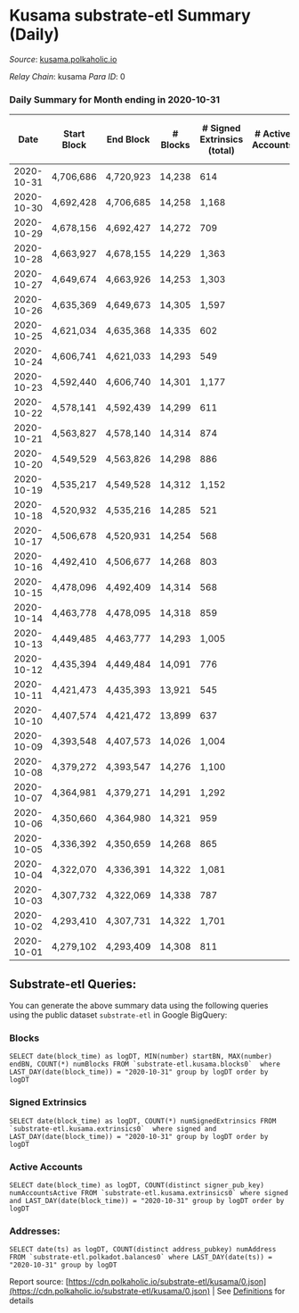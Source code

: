 # Kusama substrate-etl Summary (Daily)

_Source_: [kusama.polkaholic.io](https://kusama.polkaholic.io)

*Relay Chain*: kusama
*Para ID*: 0



### Daily Summary for Month ending in 2020-10-31


| Date | Start Block | End Block | # Blocks | # Signed Extrinsics (total) | # Active Accounts | # Passive | # New | # Addresses with Balances | # Events | # Transfers | # XCM Transfers In | # XCM Transfers Out |
| ---- | ----------- | --------- | -------- | --------------------------- | ----------------- | --------- | ----- | ------------------------- | -------- | ----------- | ------------------ | ------------------- |
| 2020-10-31 | 4,706,686 | 4,720,923 | 14,238  | 614 |  |  |  | 23,415 | 54,585 | 236 ($7,746,096.44) |   |   |
| 2020-10-30 | 4,692,428 | 4,706,685 | 14,258  | 1,168 |  |  |  |  | 62,524 | 489 ($360,870,247.27) |   |   |
| 2020-10-29 | 4,678,156 | 4,692,427 | 14,272  | 709 |  |  |  |  | 54,690 | 281 ($11,737,803.94) |   |   |
| 2020-10-28 | 4,663,927 | 4,678,155 | 14,229  | 1,363 |  |  |  |  | 72,881 | 473 ($21,369,677.47) |   |   |
| 2020-10-27 | 4,649,674 | 4,663,926 | 14,253  | 1,303 |  |  |  |  | 58,056 | 790 ($69,153,859.79) |   |   |
| 2020-10-26 | 4,635,369 | 4,649,673 | 14,305  | 1,597 |  |  |  |  | 68,949 | 1,115 ($82,394,749.52) |   |   |
| 2020-10-25 | 4,621,034 | 4,635,368 | 14,335  | 602 |  |  |  |  | 56,462 | 244 ($21,212,759.91) |   |   |
| 2020-10-24 | 4,606,741 | 4,621,033 | 14,293  | 549 |  |  |  |  | 53,183 | 247 ($9,006,366.97) |   |   |
| 2020-10-23 | 4,592,440 | 4,606,740 | 14,301  | 1,177 |  |  |  |  | 66,298 | 506 ($169,774,108.82) |   |   |
| 2020-10-22 | 4,578,141 | 4,592,439 | 14,299  | 611 |  |  |  |  | 55,136 | 230 ($30,569,711.96) |   |   |
| 2020-10-21 | 4,563,827 | 4,578,140 | 14,314  | 874 |  |  |  |  | 59,544 | 377 ($22,672,799.34) |   |   |
| 2020-10-20 | 4,549,529 | 4,563,826 | 14,298  | 886 |  |  |  |  | 59,470 | 392 ($25,911,640.40) |   |   |
| 2020-10-19 | 4,535,217 | 4,549,528 | 14,312  | 1,152 |  |  |  |  | 72,290 | 271 ($9,358,481.49) |   |   |
| 2020-10-18 | 4,520,932 | 4,535,216 | 14,285  | 521 |  |  |  |  | 53,375 | 193 ($6,064,817.60) |   |   |
| 2020-10-17 | 4,506,678 | 4,520,931 | 14,254  | 568 |  |  |  |  | 53,892 | 161 ($17,904,514.81) |   |   |
| 2020-10-16 | 4,492,410 | 4,506,677 | 14,268  | 803 |  |  |  |  | 57,107 | 396 ($29,402,337.71) |   |   |
| 2020-10-15 | 4,478,096 | 4,492,409 | 14,314  | 568 |  |  |  |  | 54,990 | 179 ($6,023,295.43) |   |   |
| 2020-10-14 | 4,463,778 | 4,478,095 | 14,318  | 859 |  |  |  |  | 62,290 | 312 ($11,789,939.42) |   |   |
| 2020-10-13 | 4,449,485 | 4,463,777 | 14,293  | 1,005 |  |  |  |  | 67,595 | 325 ($12,568,600.32) |   |   |
| 2020-10-12 | 4,435,394 | 4,449,484 | 14,091  | 776 |  |  |  |  | 55,475 | 433 ($25,543,500.70) |   |   |
| 2020-10-11 | 4,421,473 | 4,435,393 | 13,921  | 545 |  |  |  |  | 51,703 | 238 ($5,906,520.23) |   |   |
| 2020-10-10 | 4,407,574 | 4,421,472 | 13,899  | 637 |  |  |  |  | 53,718 | 304 ($20,607,196.19) |   |   |
| 2020-10-09 | 4,393,548 | 4,407,573 | 14,026  | 1,004 |  |  |  |  | 58,133 | 370 ($11,291,487.33) |   |   |
| 2020-10-08 | 4,379,272 | 4,393,547 | 14,276  | 1,100 |  |  |  |  | 53,632 | 651 ($27,554,621.26) |   |   |
| 2020-10-07 | 4,364,981 | 4,379,271 | 14,291  | 1,292 |  |  |  |  | 66,111 | 615 ($27,753,870.33) |   |   |
| 2020-10-06 | 4,350,660 | 4,364,980 | 14,321  | 959 |  |  |  |  | 54,784 | 517 ($19,839,254.46) |   |   |
| 2020-10-05 | 4,336,392 | 4,350,659 | 14,268  | 865 |  |  |  |  | 56,838 | 402 ($81,517,538.61) |   |   |
| 2020-10-04 | 4,322,070 | 4,336,391 | 14,322  | 1,081 |  |  |  |  | 69,732 | 324 ($10,662,774.71) |   |   |
| 2020-10-03 | 4,307,732 | 4,322,069 | 14,338  | 787 |  |  |  |  | 53,727 | 425 ($12,317,173.43) |   |   |
| 2020-10-02 | 4,293,410 | 4,307,731 | 14,322  | 1,701 |  |  |  |  | 77,590 | 550 ($21,476,096.13) |   |   |
| 2020-10-01 | 4,279,102 | 4,293,409 | 14,308  | 811 |  |  |  |  | 55,800 | 389 ($25,000,555.73) |   |   |

## Substrate-etl Queries:
You can generate the above summary data using the following queries using the public dataset `substrate-etl` in Google BigQuery:


### Blocks
```
SELECT date(block_time) as logDT, MIN(number) startBN, MAX(number) endBN, COUNT(*) numBlocks FROM `substrate-etl.kusama.blocks0`  where LAST_DAY(date(block_time)) = "2020-10-31" group by logDT order by logDT
```


### Signed Extrinsics
```
SELECT date(block_time) as logDT, COUNT(*) numSignedExtrinsics FROM `substrate-etl.kusama.extrinsics0`  where signed and LAST_DAY(date(block_time)) = "2020-10-31" group by logDT order by logDT
```


### Active Accounts
```
SELECT date(block_time) as logDT, COUNT(distinct signer_pub_key) numAccountsActive FROM `substrate-etl.kusama.extrinsics0` where signed and LAST_DAY(date(block_time)) = "2020-10-31" group by logDT order by logDT
```


### Addresses:
```
SELECT date(ts) as logDT, COUNT(distinct address_pubkey) numAddress FROM `substrate-etl.polkadot.balances0` where LAST_DAY(date(ts)) = "2020-10-31" group by logDT
```



Report source: [https://cdn.polkaholic.io/substrate-etl/kusama/0.json](https://cdn.polkaholic.io/substrate-etl/kusama/0.json) | See [Definitions](/DEFINITIONS.md) for details
